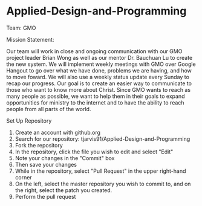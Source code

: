 Applied-Design-and-Programming
==============================
Team: GMO

Mission Statement:

Our team will work in close and ongoing communication with our GMO project leader Brian Wong as 
well as our mentor Dr. Bauchuan Lu to create the new system.  We will implement weekly meetings 
with GMO over Google Hangout to go over what we have done, problems we are having, and how to move 
foward. We will also use a weekly status update every Sunday to recap our progress. Our goal is to 
create an easier way to communicate to those who want to know more about Christ.  Since GMO wants 
to reach as many people as possible, we want to help them in their goals to expand opportunities 
for ministry to the internet and to have the ability to reach people from all parts of the world.


Set Up Repository

1. Create an account with github.org
2. Search for our repository: tjarvis91/Applied-Design-and-Programming
3. Fork the repository
4. In the repository, click the file you wish to edit and select "Edit"
5. Note your changes in the "Commit" box
6. Then save your changes
7. While in the repository, select "Pull Request" in the upper right-hand corner
8. On the left, select the master repository you wish to commit to, and on the
    right, select the patch you created.
9. Perform the pull request
